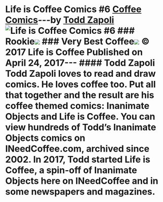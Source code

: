 # Life is Coffee Comics #6 [Coffee Comics](https://ineedcoffee.com/section/coffee-comics/)---by [Todd Zapoli](https://ineedcoffee.com/by/todd-zapoli/)![Life is Coffee Comics #6](https://ineedcoffee.com/images/posts/life-coffee-comics-6/life-is-coffee-640x400-new.jpg) ### Rookie![](https://ineedcoffee.com/assets/life-is-coffee-rookie.xCEhvsBg_NoHUN.webp) ### Very Best Coffee![](https://ineedcoffee.com/assets/life-is-coffee-very-best-mug.CmQtABAg_1acGWY.webp) © 2017 Life is Coffee Published on April 24, 2017--- #### Todd Zapoli Todd Zapoli loves to read and draw comics. He loves coffee too. Put all that together and the result are his coffee themed comics: Inanimate Objects and Life is Coffee. You can view hundreds of Todd’s Inanimate Objects comics on INeedCoffee.com, archived since 2002. In 2017, Todd started Life is Coffee, a spin-off of Inanimate Objects here on INeedCoffee and in some newspapers and magazines.